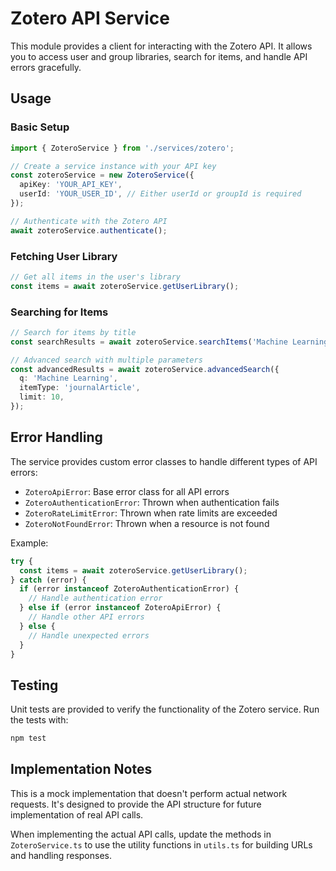 # Zotero API Service

This module provides a client for interacting with the Zotero API. It allows you to access user and group libraries, search for items, and handle API errors gracefully.

## Usage

### Basic Setup

```typescript
import { ZoteroService } from './services/zotero';

// Create a service instance with your API key
const zoteroService = new ZoteroService({
  apiKey: 'YOUR_API_KEY',
  userId: 'YOUR_USER_ID', // Either userId or groupId is required
});

// Authenticate with the Zotero API
await zoteroService.authenticate();
```

### Fetching User Library

```typescript
// Get all items in the user's library
const items = await zoteroService.getUserLibrary();
```

### Searching for Items

```typescript
// Search for items by title
const searchResults = await zoteroService.searchItems('Machine Learning');

// Advanced search with multiple parameters
const advancedResults = await zoteroService.advancedSearch({
  q: 'Machine Learning',
  itemType: 'journalArticle',
  limit: 10,
});
```

## Error Handling

The service provides custom error classes to handle different types of API errors:

- `ZoteroApiError`: Base error class for all API errors
- `ZoteroAuthenticationError`: Thrown when authentication fails
- `ZoteroRateLimitError`: Thrown when rate limits are exceeded
- `ZoteroNotFoundError`: Thrown when a resource is not found

Example:

```typescript
try {
  const items = await zoteroService.getUserLibrary();
} catch (error) {
  if (error instanceof ZoteroAuthenticationError) {
    // Handle authentication error
  } else if (error instanceof ZoteroApiError) {
    // Handle other API errors
  } else {
    // Handle unexpected errors
  }
}
```

## Testing

Unit tests are provided to verify the functionality of the Zotero service. Run the tests with:

```bash
npm test
```

## Implementation Notes

This is a mock implementation that doesn't perform actual network requests. It's designed to provide the API structure for future implementation of real API calls.

When implementing the actual API calls, update the methods in `ZoteroService.ts` to use the utility functions in `utils.ts` for building URLs and handling responses. 